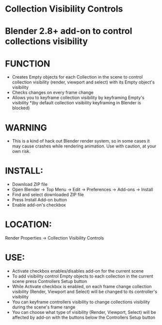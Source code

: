 # Collection Visibility Controls
# Blender 2.8+ add-on to control collections visibility

# FUNCTION
* Creates Empty objects for each Collection in the scene to control collection visibility (render, viewport and select) with its Empty object's visibility
* Checks changes on every frame change
* Allows you to keyframe collection visibility by keyframing Empty's visibility *(by default collection visibility keyframing in Blender is blocked)

# WARNING
* This is a kind of hack out Blender render system, so in some cases it may cause crashes while rendering animation. Use with caution, at your own risk.

# INSTALL:
* Download ZIP file
* Open Blender -> Top Menu -> Edit -> Preferences -> Add-ons -> Install
* Find and select downloaded ZIP file
* Press Install Add-on button
* Enable add-on's checkbox

# LOCATION:
Render Properties -> Collection Visibility Controls

# USE:
* Activate checkbox enables/disables add-on for the current scene
* To add visibility control Empty objects to each collection in the current scene press Controllers Setup button
* While Activate checkbox is enabled, on each frame change collection visibility (Render, Viewport and Select) will be changed to its controller's visibility 
* You can keyframe controllers visibility to change collections visibility during the scene's frame range
* You can choose what type of visibility (Render, Viewport, Select) will be affected by add-on with the buttons below the Controllers Setup button

